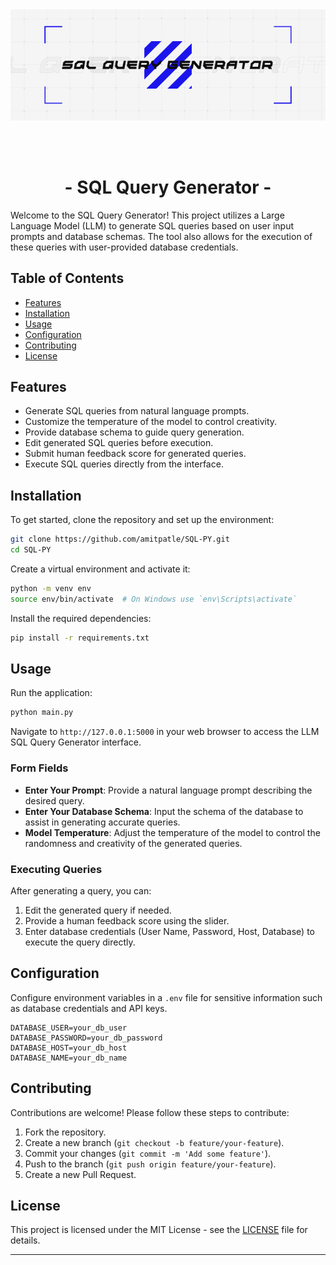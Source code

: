 <div align="center"> <img src="https://github.com/amitpatle/SQL-PY/blob/main/standard.gif" >


<br> <br>

# - SQL Query Generator -
</div>
Welcome to the SQL Query Generator! This project utilizes a Large Language Model (LLM) to generate SQL queries based on user input prompts and database schemas. The tool also allows for the execution of these queries with user-provided database credentials.

## Table of Contents

- [Features](#features)
- [Installation](#installation)
- [Usage](#usage)
- [Configuration](#configuration)
- [Contributing](#contributing)
- [License](#license)

## Features

- Generate SQL queries from natural language prompts.
- Customize the temperature of the model to control creativity.
- Provide database schema to guide query generation.
- Edit generated SQL queries before execution.
- Submit human feedback score for generated queries.
- Execute SQL queries directly from the interface.

## Installation

To get started, clone the repository and set up the environment:

```bash
git clone https://github.com/amitpatle/SQL-PY.git
cd SQL-PY
```

Create a virtual environment and activate it:

```bash
python -m venv env
source env/bin/activate  # On Windows use `env\Scripts\activate`
```

Install the required dependencies:

```bash
pip install -r requirements.txt
```

## Usage

Run the application:

```bash
python main.py
```

Navigate to `http://127.0.0.1:5000` in your web browser to access the LLM SQL Query Generator interface.

### Form Fields

- **Enter Your Prompt**: Provide a natural language prompt describing the desired query.
- **Enter Your Database Schema**: Input the schema of the database to assist in generating accurate queries.
- **Model Temperature**: Adjust the temperature of the model to control the randomness and creativity of the generated queries.

### Executing Queries

After generating a query, you can:

1. Edit the generated query if needed.
2. Provide a human feedback score using the slider.
3. Enter database credentials (User Name, Password, Host, Database) to execute the query directly.

## Configuration

Configure environment variables in a `.env` file for sensitive information such as database credentials and API keys.

```env
DATABASE_USER=your_db_user 
DATABASE_PASSWORD=your_db_password
DATABASE_HOST=your_db_host
DATABASE_NAME=your_db_name
```

## Contributing

Contributions are welcome! Please follow these steps to contribute:

1. Fork the repository.
2. Create a new branch (`git checkout -b feature/your-feature`).
3. Commit your changes (`git commit -m 'Add some feature'`).
4. Push to the branch (`git push origin feature/your-feature`).
5. Create a new Pull Request.

## License

This project is licensed under the MIT License - see the [LICENSE](LICENSE) file for details.

---
